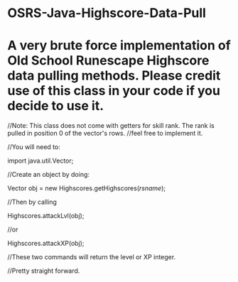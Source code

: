 # OSRS-Java-Highscore-Data-Pull
# A very brute force implementation of Old School Runescape Highscore data pulling methods. Please credit use of this class in your code if you decide to use it.

//Note: This class does not come with getters for skill rank. The rank is pulled in position 0 of the vector's rows.
//feel free to implement it.


//You will need to:

import java.util.Vector;

//Create an object by doing:

Vector obj = new Highscores.getHighscores(*rsname*);

//Then by calling

Highscores.attackLvl(obj);

//or

Highscores.attackXP(obj);

//These two commands will return the level or XP integer.

//Pretty straight forward. 
